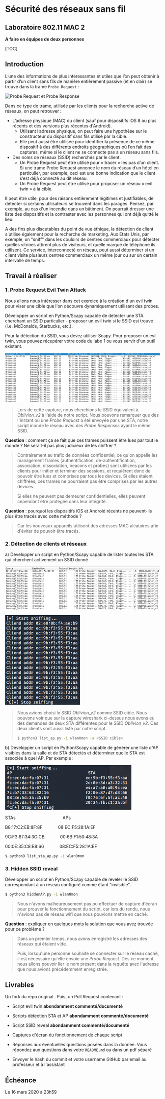 # Sécurité des réseaux sans fil

## Laboratoire 802.11 MAC 2

__A faire en équipes de deux personnes__

[TOC]

## Introduction

L’une des informations de plus intéressantes et utiles que l’on peut obtenir à partir d’un client sans fils de manière entièrement passive (et en clair) se trouve dans la trame ``Probe Request`` :

![Probe Request et Probe Response](images/probes.png)

Dans ce type de trame, utilisée par les clients pour la recherche active de réseaux, on peut retrouver :

* L’adresse physique (MAC) du client (sauf pour dispositifs iOS 8 ou plus récents et des versions plus récentes d'Android). 
	* Utilisant l’adresse physique, on peut faire une hypothèse sur le constructeur du dispositif sans fils utilisé par la cible.
	* Elle peut aussi être utilisée pour identifier la présence de ce même dispositif à des différents endroits géographiques où l’on fait des captures, même si le client ne se connecte pas à un réseau sans fils.
* Des noms de réseaux (SSID) recherchés par le client.
	* Un Probe Request peut être utilisé pour « tracer » les pas d’un client. Si une trame Probe Request annonce le nom du réseau d’un hôtel en particulier, par exemple, ceci est une bonne indication que le client s’est déjà connecté au dit réseau. 
	* Un Probe Request peut être utilisé pour proposer un réseau « evil twin » à la cible.

Il peut être utile, pour des raisons entièrement légitimes et justifiables, de détecter si certains utilisateurs se trouvent dans les parages. Pensez, par exemple, au cas d'un incendie dans un bâtiment. On pourrait dresser une liste des dispositifs et la contraster avec les personnes qui ont déjà quitté le lieu.

A des fins plus discutables du point de vue éthique, la détection de client s'utilise également pour la recherche de marketing. Aux Etats Unis, par exemple, on "sniff" dans les couloirs de centres commerciaux pour détecter quelles vitrines attirent plus de visiteurs, et quelle marque de téléphone ils utilisent. Ce service, interconnecté en réseau, peut aussi déterminer si un client visite plusieurs centres commerciaux un même jour ou sur un certain intervalle de temps.

## Travail à réaliser

### 1. Probe Request Evil Twin Attack

Nous allons nous intéresser dans cet exercice à la création d'un evil twin pour viser une cible que l'on découvre dynamiquement utilisant des probes.

Développer un script en Python/Scapy capable de detecter une STA cherchant un SSID particulier - proposer un evil twin si le SSID est trouvé (i.e. McDonalds, Starbucks, etc.).

Pour la détection du SSID, vous devez utiliser Scapy. Pour proposer un evil twin, vous pouvez récupérer votre code du labo 1 ou vous servir d'un outil existant.

![](./images/evil1.png)

> Lors de cette capture, nous cherchions le _SSID_ équivalent à _Oblivion_v2_ à l'aide de notre script. Nous pouvons remarquer que dès l'instant où une _Probe Request_ a été envoyée par une STA, notre script inonde le réseau avec des _Probe Responses_ ayant le même SSID.

__Question__ : comment ça se fait que ces trames puissent être lues par tout le monde ? Ne serait-il pas plus judicieux de les chiffrer ?

> Contrairement au trafic de données confidentiel, ce qu'on appelle les management frames (authentification, de-authentification, association, dissociation, beacons et probes) sont utilisées par les clients pour initier et terminer des sessions, et requièrent donc de pouvoir être lues et comprises par tous les devices. Si elles étaient chiffrées, ces trames ne pourraient pas être comprises par les autres devices.
>
> Si elles ne peuvent pas demeurer confidentielles, elles peuvent cependant être protégée dans leur intégrité.

__Question__ : pourquoi les dispositifs iOS et Android récents ne peuvent-ils plus être tracés avec cette méthode ?

> Car les nouveaux appareils utilisent des adresses MAC aléatoires afin d'éviter de pouvoir être tracés.


### 2. Détection de clients et réseaux

a) Développer un script en Python/Scapy capable de lister toutes les STA qui cherchent activement un SSID donné

![](images/list_ap_wireshark.png)

![](images/list_ap_script.png)

> Nous avions choisi le SSID _Oblivion_v2_ comme SSID cible. Nous pouvons voir que sur la capture wireshark ci-dessus nous avons eu des demandes de deux STA différentes pour le SSID _Oblivion_v2_. Ces deux clients sont aussi listé par notre script.
>
> ```bash
> $ python3 list_ap.py -i wlan0mon -s <SSID cible>
> ```



b) Développer un script en Python/Scapy capable de générer une liste d'AP visibles dans la salle et de STA détectés et déterminer quelle STA est associée à quel AP. Par exemple :

![](images/list_ap_sta.png)

STAs &nbsp; &nbsp; &nbsp; &nbsp; &nbsp; &nbsp; &nbsp; &nbsp; &nbsp; &nbsp; &nbsp; &nbsp; &nbsp; &nbsp; &nbsp; &nbsp; &nbsp; &nbsp; &nbsp; APs

B8:17:C2:EB:8F:8F &nbsp; &nbsp; &nbsp; &nbsp; &nbsp; &nbsp; 08:EC:F5:28:1A:EF

9C:F3:87:34:3C:CB &nbsp; &nbsp; &nbsp; &nbsp; &nbsp; &nbsp; 00:6B:F1:50:48:3A

00:0E:35:C8:B8:66 &nbsp; &nbsp; &nbsp; &nbsp; &nbsp; &nbsp; 08:EC:F5:28:1A:EF

```bash
$ python3 list_sta_ap.py -i wlan0mon
```



### 3. Hidden SSID reveal

Développer un script en Python/Scapy capable de reveler le SSID correspondant à un réseau configuré comme étant "invisible".

```bash
$ python3 hiddenAP.py -i wlan0mon
```
> Nous n'avons malheureusement pas pu effectuer de capture d'écran pour prouver le fonctionnement du script, car lors du rendu, nous n'avions pas de réseau wifi que nous pouvions mettre en caché.

__Question__ : expliquer en quelques mots la solution que vous avez trouvée pour ce problème ?

> Dans un premier temps, nous avons enregistré les adresses des réseaux qui étaient vide. 
>
> Puis, lorsqu'une personne souhaite se connecter sur le réseau caché, il est nécessaire qu'elle envoie une _Probe Request_. Dès ce moment, nous allons pouvoir lier le nom présent dans la requête avec l'adresse que nous avions précédemment enregistrée.

## Livrables

Un fork du repo original . Puis, un Pull Request contenant :

- Script evil twin __abondamment commenté/documenté__

- Scripts détection STA et AP __abondamment commenté/documenté__

- Script SSID reveal __abondamment commenté/documenté__

- Captures d'écran du fonctionnement de chaque script

-	Réponses aux éventuelles questions posées dans la donnée. Vous répondez aux questions dans votre ```README.md``` ou dans un pdf séparé

-	Envoyer le hash du commit et votre username GitHub par email au professeur et à l'assistant


## Échéance

Le 16 mars 2020 à 23h59
